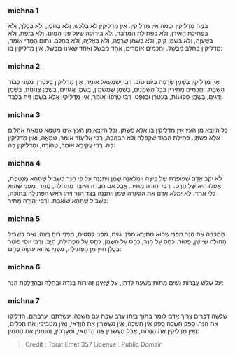 
### michna 1
בַּמֶּה מַדְלִיקִין וּבַמָּה אֵין מַדְלִיקִין. אֵין מַדְלִיקִין לֹא בְלֶכֶשׁ, וְלֹא בְחֹסֶן, וְלֹא בְכָלָךְ, וְלֹא בִפְתִילַת הָאִידָן, וְלֹא בִפְתִילַת הַמִּדְבָּר, וְלֹא בִירוֹקָה שֶׁעַל פְּנֵי הַמָּיִם. וְלֹא בְזֶפֶת, וְלֹא בְשַׁעֲוָה, וְלֹא בְשֶׁמֶן קִיק, וְלֹא בְשֶׁמֶן שְׂרֵפָה, וְלֹא בְאַלְיָה, וְלֹא בְחֵלֶב. נַחוּם הַמָּדִי אוֹמֵר, מַדְלִיקִין בְּחֵלֶב מְבֻשָּׁל. וַחֲכָמִים אוֹמְרִים, אֶחָד מְבֻשָּׁל וְאֶחָד שֶׁאֵינוֹ מְבֻשָּׁל, אֵין מַדְלִיקִין בּוֹ:

### michna 2
אֵין מַדְלִיקִין בְּשֶׁמֶן שְׂרֵפָה בְּיוֹם טוֹב. רַבִּי יִשְׁמָעֵאל אוֹמֵר, אֵין מַדְלִיקִין בְּעִטְרָן, מִפְּנֵי כְבוֹד הַשַּׁבָּת. וַחֲכָמִים מַתִּירִין בְּכָל הַשְּׁמָנִים, בְּשֶׁמֶן שֻׁמְשְׁמִין, בְּשֶׁמֶן אֱגוֹזִים, בְּשֶׁמֶן צְנוֹנוֹת, בְּשֶׁמֶן דָּגִים, בְּשֶׁמֶן פַּקּוּעוֹת, בְּעִטְרָן וּבְנֵפְט. רַבִּי טַרְפוֹן אוֹמֵר, אֵין מַדְלִיקִין אֶלָּא בְשֶׁמֶן זַיִת בִּלְבָד:

### michna 3
כָּל הַיּוֹצֵא מִן הָעֵץ אֵין מַדְלִיקִין בּוֹ אֶלָּא פִשְׁתָּן. וְכָל הַיּוֹצֵא מִן הָעֵץ אֵינוֹ מִטַּמֵּא טֻמְאַת אֹהָלִים אֶלָּא פִשְׁתָּן. פְּתִילַת הַבֶּגֶד שֶׁקִּפְּלָהּ וְלֹא הִבְהֲבָהּ, רַבִּי אֱלִיעֶזֶר אוֹמֵר, טְמֵאָה, וְאֵין מַדְלִיקִין בָּהּ. רַבִּי עֲקִיבָא אוֹמֵר, טְהוֹרָה, וּמַדְלִיקִין בָּהּ:

### michna 4
לֹא יִקֹּב אָדָם שְׁפוֹפֶרֶת שֶׁל בֵּיצָה וִימַלְאֶנָּה שֶׁמֶן וְיִתְּנֶנָּה עַל פִּי הַנֵּר בִּשְׁבִיל שֶׁתְּהֵא מְנַטֶּפֶת, אֲפִלּוּ הִיא שֶׁל חֶרֶס. וְרַבִּי יְהוּדָה מַתִּיר. אֲבָל אִם חִבְּרָהּ הַיּוֹצֵר מִתְּחִלָּה, מֻתָּר, מִפְּנֵי שֶׁהוּא כְלִי אֶחָד. לֹא יְמַלֵּא אָדָם אֶת הַקְּעָרָה שֶׁמֶן וְיִתְּנֶנָּה בְצַד הַנֵּר וְיִתֵּן רֹאשׁ הַפְּתִילָה בְתוֹכָהּ, בִּשְׁבִיל שֶׁתְּהֵא שׁוֹאֶבֶת. וְרַבִּי יְהוּדָה מַתִּיר:

### michna 5
הַמְכַבֶּה אֶת הַנֵּר מִפְּנֵי שֶׁהוּא מִתְיָרֵא מִפְּנֵי גוֹיִם, מִפְּנֵי לִסְטִים, מִפְּנֵי רוּחַ רָעָה, וְאִם בִּשְׁבִיל הַחוֹלֶה שֶׁיִּישַׁן, פָּטוּר. כְּחָס עַל הַנֵּר, כְּחָס עַל הַשֶּׁמֶן, כְּחָס עַל הַפְּתִילָה, חַיָּב. וְרַבִּי יוֹסֵי פּוֹטֵר בְּכֻלָּן חוּץ מִן הַפְּתִילָה, מִפְּנֵי שֶׁהוּא עוֹשָׂהּ פֶּחָם:

### michna 6
עַל שָׁלשׁ עֲבֵרוֹת נָשִׁים מֵתוֹת בִּשְׁעַת לֵדָתָן, עַל שֶׁאֵינָן זְהִירוֹת בַּנִּדָּה וּבַחַלָּה וּבְהַדְלָקַת הַנֵּר:

### michna 7
שְׁלשָׁה דְבָרִים צָרִיךְ אָדָם לוֹמַר בְּתוֹךְ בֵּיתוֹ עֶרֶב שַׁבָּת עִם חֲשֵׁכָה. עִשַּׂרְתֶּם. עֵרַבְתֶּם. הַדְלִיקוּ אֶת הַנֵּר. סָפֵק חֲשֵׁכָה סָפֵק אֵין חֲשֵׁכָה, אֵין מְעַשְּׂרִין אֶת הַוַּדַּאי, וְאֵין מַטְבִּילִין אֶת הַכֵּלִים, וְאֵין מַדְלִיקִין אֶת הַנֵּרוֹת, אֲבָל מְעַשְּׂרִין אֶת הַדְּמַאי, וּמְעָרְבִין, וְטוֹמְנִין אֶת הַחַמִּין:

>Credit : Torat Emet 357
>License : Public Domain 
